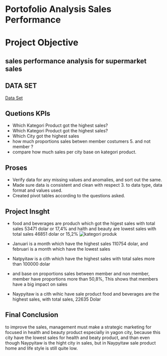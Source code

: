 # Portofolio Analysis Sales Performance

# Project Objective
## sales performance analysis for supermarket sales
## DATA SET
<a href="https://github.com/hasanuddin95/protofolio/blob/main/supermarket_sales.csv">Data Set<a/>
## Quetions KPIs

- Which Kategori Product got the highest sales?
- Which Kategori Product got the highest sales?
- Which City got the highest sales
- how much proportions sales betwen member costumers 5. and not member ?
- compare how much sales per city base on kategori product.

## Proses
- Verify data for any missing values and anomalies, and sort out the same.
- Made sure data is consistent and clean with respect 3. to data type, data format and values used.
- Created pivot tables according to the questions asked.

## Project Insght
- food and beverages are produch which got the higest sales with total sales 53471 dolar or 17,4% and halth and beauty are lowest sales with total sales 46851 dolar or 15,2%
  ![kategori produk](https://github.com/user-attachments/assets/820de45c-71cb-4d01-be80-6eaa424c765d)

- Januari is a month which have the highest sales 110754 dolar, and februari is a month which have the lowest sales
- Natpyitaw is a cith which have the highest sales with total sales more than 100000 dolar
- and base on proportions sales between member and non member, member have proportions more than 50,8%, This shows that members have a big impact on sales
- Naypyitaw is a cith wihic have sale product food and beverages are the highest sales, with total sales, 22635 Dolar

## Final Conclusion
to improve the sales, management must make a strategic marketing for focused in health and beauty product especially in yagon city, because this city have the lowest sales for health and beaty product, and than even though Naypyitaw is the hight city in sales, but in Naypyitaw sale product home and life style is still quite low.
